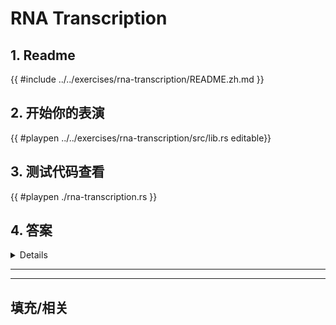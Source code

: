 # RNA Transcription
## 1. Readme

 {{ #include ../../exercises/rna-transcription/README.zh.md }}

 ## 2. 开始你的表演

 {{ #playpen ../../exercises/rna-transcription/src/lib.rs editable}}

 ## 3. 测试代码查看

 {{ #playpen ./rna-transcription.rs }}

 ## 4. 答案

 <details>

 {{ #playpen ../../exercises/rna-transcription/example.rs }}

 </details>

 ---
 ---

 ## 填充/相关


